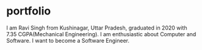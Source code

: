 # portfolio
I am Ravi Singh from Kushinagar, Uttar Pradesh, graduated in 2020 with 7.35 CGPA(Mechanical Engineering). I am enthusiastic about Computer and Software.  I want to become a Software Engineer.
